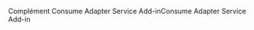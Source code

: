<span data-ttu-id="eda4b-101">Complément Consume Adapter Service Add-in</span><span class="sxs-lookup"><span data-stu-id="eda4b-101">Consume Adapter Service Add-in</span></span>